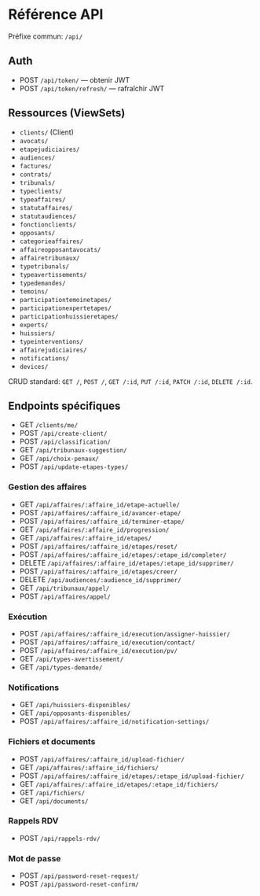 # Référence API

Préfixe commun: `/api/`

## Auth

- POST `/api/token/` — obtenir JWT
- POST `/api/token/refresh/` — rafraîchir JWT

## Ressources (ViewSets)

- `clients/` (Client)
- `avocats/`
- `etapejudiciaires/`
- `audiences/`
- `factures/`
- `contrats/`
- `tribunals/`
- `typeclients/`
- `typeaffaires/`
- `statutaffaires/`
- `statutaudiences/`
- `fonctionclients/`
- `opposants/`
- `categorieaffaires/`
- `affaireopposantavocats/`
- `affairetribunaux/`
- `typetribunals/`
- `typeavertissements/`
- `typedemandes/`
- `temoins/`
- `participationtemoinetapes/`
- `participationexpertetapes/`
- `participationhuissieretapes/`
- `experts/`
- `huissiers/`
- `typeinterventions/`
- `affairejudiciaires/`
- `notifications/`
- `devices/`

CRUD standard: `GET /`, `POST /`, `GET /:id`, `PUT /:id`, `PATCH /:id`, `DELETE /:id`.

## Endpoints spécifiques

- GET `/clients/me/`
- POST `/api/create-client/`
- POST `/api/classification/`
- GET `/api/tribunaux-suggestion/`
- GET `/api/choix-penaux/`
- POST `/api/update-etapes-types/`

### Gestion des affaires

- GET `/api/affaires/:affaire_id/etape-actuelle/`
- POST `/api/affaires/:affaire_id/avancer-etape/`
- POST `/api/affaires/:affaire_id/terminer-etape/`
- GET `/api/affaires/:affaire_id/progression/`
- GET `/api/affaires/:affaire_id/etapes/`
- POST `/api/affaires/:affaire_id/etapes/reset/`
- POST `/api/affaires/:affaire_id/etapes/:etape_id/completer/`
- DELETE `/api/affaires/:affaire_id/etapes/:etape_id/supprimer/`
- POST `/api/affaires/:affaire_id/etapes/creer/`
- DELETE `/api/audiences/:audience_id/supprimer/`
- GET `/api/tribunaux/appel/`
- POST `/api/affaires/appel/`

### Exécution

- POST `/api/affaires/:affaire_id/execution/assigner-huissier/`
- POST `/api/affaires/:affaire_id/execution/contact/`
- POST `/api/affaires/:affaire_id/execution/pv/`
- GET `/api/types-avertissement/`
- GET `/api/types-demande/`

### Notifications

- GET `/api/huissiers-disponibles/`
- GET `/api/opposants-disponibles/`
- POST `/api/affaires/:affaire_id/notification-settings/`

### Fichiers et documents

- POST `/api/affaires/:affaire_id/upload-fichier/`
- GET `/api/affaires/:affaire_id/fichiers/`
- POST `/api/affaires/:affaire_id/etapes/:etape_id/upload-fichier/`
- GET `/api/affaires/:affaire_id/etapes/:etape_id/fichiers/`
- GET `/api/fichiers/`
- GET `/api/documents/`

### Rappels RDV

- POST `/api/rappels-rdv/`

### Mot de passe

- POST `/api/password-reset-request/`
- POST `/api/password-reset-confirm/`















